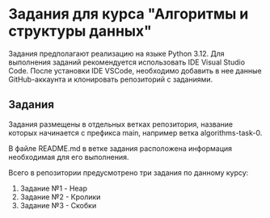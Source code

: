 # Задания для курса "Алгоритмы и структуры данных"
Задания предполагают реализацию на языке Python 3.12. Для выполнения заданий рекомендуется использовать IDE Visual Studio Code. После установки IDE VSCode, необходимо добавить в нее данные GitHub-аккаунта и клонировать репозиторий с заданиями.
## Задания
Задания размещены в отдельных ветках репозитория, название которых начинается с префикса main, например ветка algorithms-task-0.

В файле README.md в ветке задания расположена информация необходимая для его выполнения.

Всего в репозитории предусмотрено три задания по данному курсу:
1. Задание №1 - Heap 
2. Задание №2 - Кролики
3. Задание №3 - Скобки

